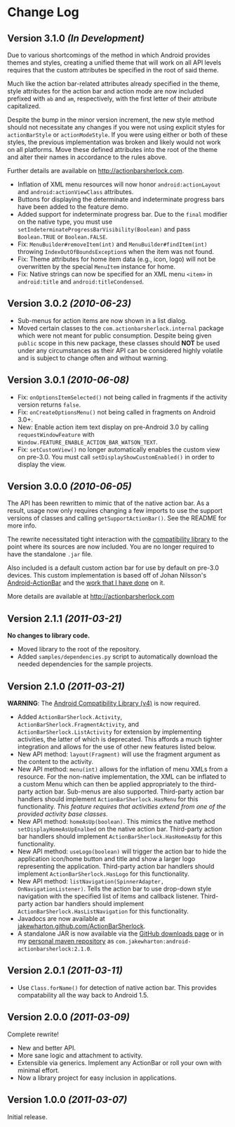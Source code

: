 Change Log
===============================================================================

Version 3.1.0 *(In Development)*
--------------------------------

Due to various shortcomings of the method in which Android provides themes and
styles, creating a unified theme that will work on all API levels requires that
the custom attributes be specified in the root of said theme.

Much like the action bar-related attributes already specified in the theme,
style attributes for the action bar and action mode are now included prefixed
with `ab` and `am`, respectively, with the first letter of their attribute
capitalized.

Despite the bump in the minor version increment, the new style method should not
necessitate any changes if you were not using explicit styles for
`actionBarStyle` or `actionModeStyle`. If you were using either or both of these
styles, the previous implementation was broken and likely would not work on all
platforms. Move these defined attributes into the root of the theme and alter
their names in accordance to the rules above.

Further details are available on http://actionbarsherlock.com.


* Inflation of XML menu resources will now honor `android:actionLayout` and
  `android:actionViewClass` attributes.
* Buttons for displaying the determinate and indeterminate progress bars have
  been added to the feature demo.
* Added support for indeterminate progress bar. Due to the `final` modifier on
  the native type, you must use `setIndeterminateProgressBarVisibility(Boolean)`
  and pass `Boolean.TRUE` or `Boolean.FALSE`.
* Fix: `MenuBuilder#removeItem(int)` and `MenuBuilder#findItem(int)` throwing
  `IndexOutOfBoundsException`s when the item was not found.
* Fix: Theme attributes for home item data (e.g., icon, logo) will not be
  overwritten by the special `MenuItem` instance for home.
* Fix: Native strings can now be specified for an XML menu `<item>` in
  `android:title` and `android:titleCondensed`.


Version 3.0.2 *(2010-06-23)*
----------------------------

* Sub-menus for action items are now shown in a list dialog.
* Moved certain classes to the `com.actionbarsherlock.internal` package which
  were not meant for public consumption. Despite being given `public` scope in
  this new package, these classes should **NOT** be used under any circumstances
  as their API can be considered highly volatile and is subject to change often
  and without warning.


Version 3.0.1 *(2010-06-08)*
----------------------------

* Fix: `onOptionsItemSelected()` not being called in fragments if the activity
  version returns `false`.
* Fix: `onCreateOptionsMenu()` not being called in fragments on Android 3.0+.
* New: Enable action item text display on pre-Android 3.0 by calling
  `requestWindowFeature` with `Window.FEATURE_ENABLE_ACTION_BAR_WATSON_TEXT`.
* Fix: `setCustomView()` no longer automatically enables the custom view on
  pre-3.0. You must call `setDisplayShowCustomEnabled()` in order to display
  the view.


Version 3.0.0 *(2010-06-05)*
----------------------------

The API has been rewritten to mimic that of the native action bar. As a result,
usage now only requires changing a few imports to use the support versions
of classes and calling `getSupportActionBar()`. See the README for more info.

The rewrite necessitated tight interaction with the
[compatibility library](http://android-developers.blogspot.com/2011/03/fragments-for-all.html)
to the point where its sources are now included. You are no longer required to
have the standalone `.jar` file.

Also included is a default custom action bar for use by default on pre-3.0
devices. This custom implementation is based off of Johan Nilsson's
[Android-ActionBar](https://github.com/johannilsson/android-actionbar) and the
[work that I have done](https://github.com/johannilsson/android-actionbar/pull/25)
on it.

More details are available at http://actionbarsherlock.com


Version 2.1.1 *(2011-03-21)*
----------------------------

**No changes to library code.**

 * Moved library to the root of the repository.
 * Added `samples/dependencies.py` script to automatically download the needed
   dependencies for the sample projects.


Version 2.1.0 *(2011-03-21)*
----------------------------

**WARNING**: The
[Android Compatibility Library (v4)](http://android-developers.blogspot.com/2011/03/fragments-for-all.html)
is now required.

 * Added `ActionBarSherlock.Activity`, `ActionBarSherlock.FragmentActivity`,
   and `ActionBarSherlock.ListActivity` for extension by implementing
   activities, the latter of which is deprecated. This affords a much tighter
   integration and allows for the use of other new features listed below.
 * New API method: `layout(Fragment)` will use the fragment argument as the
   content to the activity.
 * New API method: `menu(int)` allows for the inflation of menu XMLs from a
   resource. For the non-native implementation, the XML can be inflated to a
   custom Menu which can then be applied appropriately to the third-party
   action bar. Sub-menus are also supported. Third-party action bar handlers
   should implement `ActionBarSherlock.HasMenu` for this functionality. *This
   feature requires that activities extend from one of the provided activity
   base classes.*
 * New API method: `homeAsUp(boolean)`. This mimics the native method
   `setDisplayHomeAsUpEnalbed` on the native action bar. Third-party action bar
   handlers should implement `ActionBarSherlock.HasHomeAsUp` for this
   functionality.
 * New API method: `useLogo(boolean)` will trigger the action bar to hide the
   application icon/home button and title and show a larger logo representing
   the application. Third-party action bar handlers should implement
   `ActionBarSherlock.HasLogo` for this functionality.
 * New API method: `listNavigation(SpinnerAdapter, OnNavigationListener)`. Tells
   the action bar to use drop-down style navigation with the specified list of
   items and callback listener. Third-party action bar handlers should
   implement `ActionBarSherlock.HasListNavigation` for this functionality.
 * Javadocs are now available at
   [jakewharton.github.com/ActionBarSherlock](http://jakewharton.github.com/ActionBarSherlock/).
 * A standalone JAR is now available via the
   [GitHub downloads page](https://github.com/JakeWharton/ActionBarSherlock/downloads)
   or in my
   [personal maven repository](http://r.jakewharton.com/maven/)
   as `com.jakewharton:android-actionbarsherlock:2.1.0`.


Version 2.0.1 *(2011-03-11)*
----------------------------

 * Use `Class.forName()` for detection of native action bar. This provides
   compatability all the way back to Android 1.5.


Version 2.0.0 *(2011-03-09)*
----------------------------
Complete rewrite!

 * New and better API.
 * More sane logic and attachment to activity.
 * Extensible via generics. Implement any ActionBar or roll your own with
   minimal effort.
 * Now a library project for easy inclusion in applications.


Version 1.0.0 *(2011-03-07)*
----------------------------
Initial release.
